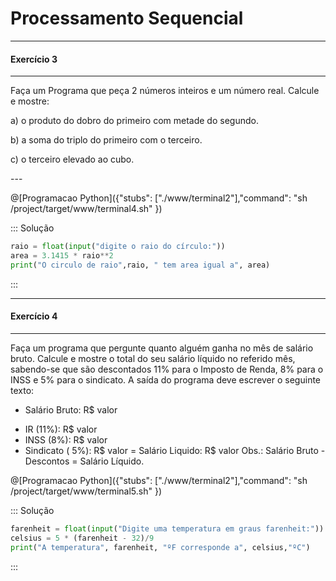 # Processamento Sequencial
---
 #### Exercício 3 
---

<p>Faça um Programa que peça 2 números inteiros e um número real. Calcule e mostre:</p>
<p>a) o produto do dobro do primeiro com metade do segundo.</p>
<p>b) a soma do triplo do primeiro com o terceiro.</p>
<p>c) o terceiro elevado ao cubo.</p> 
---

@[Programacao Python]({"stubs": ["./www/terminal2"],"command": "sh /project/target/www/terminal4.sh" })

::: Solução
``` python
raio = float(input("digite o raio do círculo:"))
area = 3.1415 * raio**2
print("O circulo de raio",raio, " tem area igual a", area)
```
:::

---
 #### Exercício 4 
---
Faça um programa que pergunte quanto alguém ganha no mês de salário bruto. Calcule e mostre o total do seu salário líquido no referido mês, sabendo-se que são descontados 11% para o Imposto de Renda, 8% para o INSS e 5% para o sindicato. A saída do programa deve escrever o seguinte texto:
+ Salário Bruto: R$ valor
- IR (11%): R$ valor
- INSS (8%): R$ valor
- Sindicato ( 5%): R$ valor
= Salário Liquido: R$ valor
Obs.: Salário Bruto - Descontos = Salário Líquido. 


@[Programacao Python]({"stubs": ["./www/terminal2"],"command": "sh /project/target/www/terminal5.sh" })

::: Solução
``` python
farenheit = float(input("Digite uma temperatura em graus farenheit:"))
celsius = 5 * (farenheit - 32)/9
print("A temperatura", farenheit, "ºF corresponde a", celsius,"ºC")
```
:::
